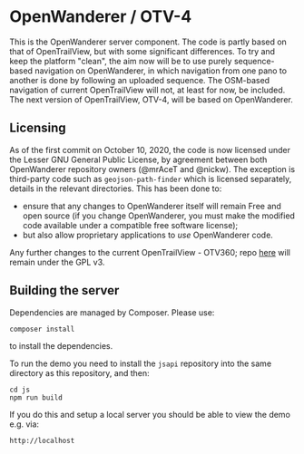 OpenWanderer / OTV-4
====================

This is the OpenWanderer server component. The code is partly based on that of OpenTrailView, but with some significant differences. To try and keep the platform "clean", the aim now will be to use purely sequence-based navigation on OpenWanderer, in which navigation from one pano to another is done by following an uploaded sequence. The OSM-based navigation of current OpenTrailView will not, at least for now, be included. The next version of OpenTrailView, OTV-4, will be based on OpenWanderer.

Licensing
---------

As of the first commit on October 10, 2020, the code is now licensed under the Lesser GNU General Public License, by agreement between both OpenWanderer repository owners (@mrAceT and @nickw). The exception is third-party code such as `geojson-path-finder` which is licensed separately, details in the relevant directories. This has been done to:

- ensure that any changes to OpenWanderer itself will remain Free and open source (if you change OpenWanderer, you must make the modified code available under a compatible free software license); 
- but also allow proprietary applications to *use* OpenWanderer code.

Any further changes to the current OpenTrailView - OTV360; repo [here](https://gitlab.com/nickw1/opentrailview) will remain under the GPL v3.

Building the server
-------------------

Dependencies are managed by Composer. Please use:

`composer install`

to install the dependencies.

To run the demo you need to install the `jsapi` repository into the same directory as this repository, and then:

```
cd js
npm run build
```

If you do this and setup a local server you should be able to view the demo e.g. via:

`http://localhost`
